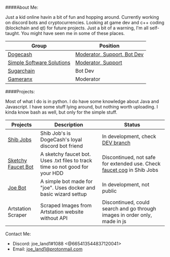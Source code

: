 ####About Me:
    
Just a kid online havin a bit of fun and hopping around. Currently working on discord bots and cryptocurrencies. Looking at game dev and c++ coding (blockchain and qt) for future projects. Just a bit of a warning, I'm all self-taught. You might have seen me in some of these places.

Group | Position
------- | -------
[Dogecash](https://dogec.io)|[Moderator, Support, Bot Dev](https://discord.gg/J6bHHRB)
[Simple Software Solutions](https://sssolutions.io/)|[Moderator, Support](https://discord.gg/Ah9TP92)
[Sugarchain](https://sugarchain.org/)|Bot Dev
[Gameranx](https://discord.com/invite/gameranx)|Moderator

####Projects:

Most of what I do is in python. I do have some knowledge about Java and Javascript. I have some stuff lying around, but nothing worth uploading.  I kinda know bash as well, but only for the simple stuff.

Projects | Description | Status
-------- | ----------- | ------
[Shib Jobs](https://github.com/joeland1/Shib-Jobs)|Shib Job's is DogeCash's loyal discord bot friend|In development, check [DEV branch](https://github.com/joeland1/Shib-Jobs/tree/dev)
[Sketchy Faucet Bot](https://github.com/joeland1/faucet-discord)|A sketchy faucet bot. Uses .txt files to track time so not good for your HDD|Discontinued, not safe for extended use. Check [faucet cog](https://github.com/joeland1/Shib-Jobs/blob/master/cogs/faucet.py) in Shib Jobs
[Joe Bot](https://github.com/joeland1/aboutme)|A simple bot made for "joe". Uses docker and basic wizard settup|In development, not public
Artstation Scraper|Scraped Images from Artstation website without API|Discontinued, could search and go through images in order only, made in js

Contact Me:

* Discord: joe_land1#1088 <@665413544837120041>
* Email: joe_land1@protonmail.com
